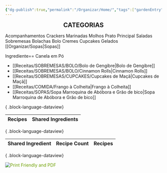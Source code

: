 ```yaml
---
{"dg-publish":true,"permalink":"/Organizar/Home/","tags":["gardenEntry"]}
---
```


<div style="text-align: center;"> <span style="font-size: 20px;"><b>CATEGORIAS</b></span> </div>

Acompanhamentos
Crackers
Marinadas
Molhos
Prato Principal
Saladas
Sobremesas
	Bolachas
	Bolo
	Cremes
	Cupcakes
	Gelados
[[Organizar/Sopas\|Sopas]]







Ingrediente== Canela em Pó
- [[Receitas/SOBREMESAS/BOLO/Bolo de Gengibre\|Bolo de Gengibre]]
- [[Receitas/SOBREMESAS/BOLO/Cinnamon Rolls\|Cinnamon Rolls]]
- [[Receitas/SOBREMESAS/CUPCAKES/Cupcakes de Maçã\|Cupcakes de Maçã]]
- [[Receitas/COMIDA/Frango à Colheita\|Frango à Colheita]]
- [[Receitas/SOPAS/Sopa Marroquina de Abóbora e Grão de bico\|Sopa Marroquina de Abóbora e Grão de bico]]

{ .block-language-dataview}

| Recipes | Shared Ingredients |
| ------- | ------------------ |

{ .block-language-dataview}

| Shared Ingredient | Recipe Count | Recipes |
| ----------------- | ------------ | ------- |

{ .block-language-dataview}


<printfriendly-options style="display:none;" data-content-features="disableClickToDel=0;hideImages=0;imageDisplayStyle=block;disablePDF=0;disableEmail=0;disablePrint=0;encodeImages=0;showHiddenContent=0;"></printfriendly-options><script>var pfBtVersion='3';(function(){var js,pf;pf=document.createElement('script');pf.type='text/javascript';pf.src='//cdn.printfriendly.com/printfriendly.js';document.getElementsByTagName('head')[0].appendChild(pf)})();</script><a href="https://www.printfriendly.com" style="color:#6D9F00;text-decoration:none;" class="printfriendly" onclick="window.print();return false;" title="Printer Friendly and PDF"><img style="border:none;-webkit-box-shadow:none;box-shadow:none;" src="//cdn.printfriendly.com/buttons/new/print-light-blue.svg" alt="Print Friendly and PDF"/></a>